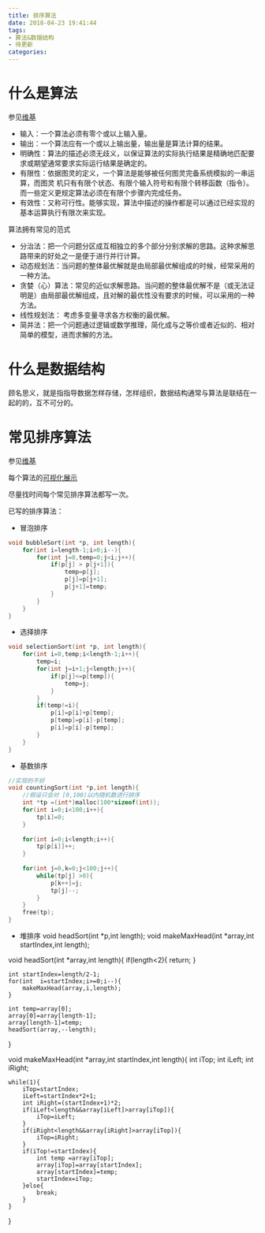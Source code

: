 ```yaml
---
title: 排序算法
date: 2018-04-23 19:41:44
tags: 
- 算法&数据结构
- 待更新
categories: 
---
```

# 什么是算法
参见[维基](https://zh.wikipedia.org/zh-hans/%E7%AE%97%E6%B3%95)
* 输入：一个算法必须有零个或以上输入量。
* 输出：一个算法应有一个或以上输出量，输出量是算法计算的结果。
* 明确性：算法的描述必须无歧义，以保证算法的实际执行结果是精确地匹配要求或期望通常要求实际运行结果是确定的。
* 有限性：依据图灵的定义，一个算法是能够被任何图灵完备系统模拟的一串运算，而图灵 机只有有限个状态、有限个输入符号和有限个转移函数（指令）。而一些定义更规定算法必须在有限个步骤内完成任务。
* 有效性：又称可行性。能够实现，算法中描述的操作都是可以通过已经实现的基本运算执行有限次来实现。

算法拥有常见的范式
* 分治法：把一个问题分区成互相独立的多个部分分别求解的思路。这种求解思路带来的好处之一是便于进行并行计算。
* 动态规划法：当问题的整体最优解就是由局部最优解组成的时候，经常采用的一种方法。
* 贪婪（心）算法：常见的近似求解思路。当问题的整体最优解不是（或无法证明是）由局部最优解组成，且对解的最优性没有要求的时候，可以采用的一种方法。
* 线性规划法： 考虑多变量寻求各方权衡的最优解。
* 简并法：把一个问题通过逻辑或数学推理，简化成与之等价或者近似的、相对简单的模型，进而求解的方法。

# 什么是数据结构
顾名思义，就是指指导数据怎样存储，怎样组织，数据结构通常与算法是联结在一起的的，互不可分的。

# 常见排序算法
参见[维基](https://zh.wikipedia.org/wiki/%E6%8E%92%E5%BA%8F%E7%AE%97%E6%B3%95)

每个算法的[可视化展示](https://visualgo.net/bn/sorting)

尽量找时间每个常见排序算法都写一次。

已写的排序算法：
* 冒泡排序
``` c
void bubbleSort(int *p, int length){
	for(int i=length-1;i>0;i--){
		for(int j=0,temp=0;j<i;j++){
			if(p[j] > p[j+1]){
				temp=p[j];
				p[j]=p[j+1];
				p[j+1]=temp;
			}
		}
	}
}
```

* 选择排序
``` c
void selectionSort(int *p, int length){
	for(int i=0,temp;i<length-1;i++){
		temp=i;
		for(int j=i+1;j<length;j++){
			if(p[j]<=p[temp]){
				temp=j;
			}
		}
		if(temp!=i){
			p[i]=p[i]+p[temp];
			p[temp]=p[i]-p[temp];
			p[i]=p[i]-p[temp];	
		}
	}
}
```

* 基数排序
``` c
//实现的不好
void countingSort(int *p,int length){
	//假设只会对 [0,100)以内随机数进行排序
	int *tp =(int*)malloc(100*sizeof(int));
	for(int i=0;i<100;i++){
		tp[i]=0;
	}
	
	for(int i=0;i<length;i++){
		tp[p[i]]++;
	}
	
	for(int j=0,k=0;j<100;j++){
		while(tp[j] >0){
			p[k++]=j;
			tp[j]--;
		}
	}
	free(tp);
}
```
* 堆排序
void headSort(int *p,int length);
void makeMaxHead(int *array,int startIndex,int length);

void headSort(int *array,int length){
    if(length<2){
        return;
    }

    int startIndex=length/2-1;
    for(int  i=startIndex;i>=0;i--){
        makeMaxHead(array,i,length);
    }

    int temp=array[0];
    array[0]=array[length-1];
    array[length-1]=temp;
    headSort(array,--length);
}

void makeMaxHead(int *array,int startIndex,int length){
    int iTop;
    int iLeft;
    int iRight;

    while(1){
        iTop=startIndex;
        iLeft=startIndex*2+1;
        int iRight=(startIndex+1)*2;
        if(iLeft<length&&array[iLeft]>array[iTop]){
            iTop=iLeft;
        }
        if(iRight<length&&array[iRight]>array[iTop]){
            iTop=iRight;
        }
        if(iTop!=startIndex){
            int temp =array[iTop];
            array[iTop]=array[startIndex];
            array[startIndex]=temp;
            startIndex=iTop;
        }else{
            break;
        }
    } 
} 
